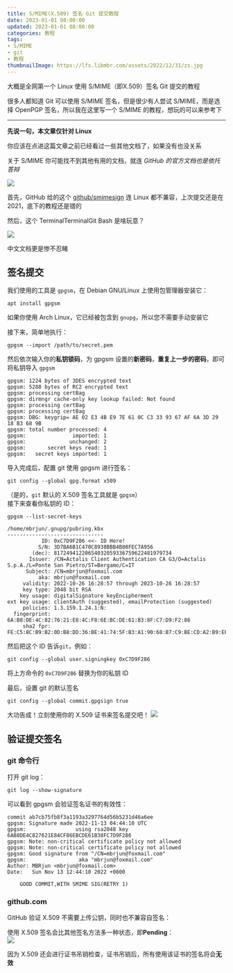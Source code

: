 ```yaml
---
title: S/MIME(X.509) 签名 Git 提交教程 
date: 2023-01-01 08:00:00
updated: 2023-01-01 08:00:00
categories: 教程
tags:
- S/MIME
- git
- 教程
thumbnailImage: https://lfs.libmbr.com/assets/2022/12/31/zs.jpg
---
```

大概是全网第一个 Linux 使用 S/MIME（即X.509）签名 Git 提交的教程  

很多人都知道 Git 可以使用 S/MIME 签名，但是很少有人尝试 S/MIME，而是选择 OpenPGP 签名，所以我在这里写一个 S/MIME 的教程，想玩的可以来参考下  

<!-- more -->
---
**先说一句，本文章仅针对 Linux**

你应该在点进这篇文章之前已经看过一些其他文档了，如果没有也没关系  

关于 S/MIME 你可能找不到其他有用的文档，就连 *GitHub 的官方文档也是依托答辩*  

![](https://lfs.libmbr.com/assets/2022/12/31/cg.png)

首先，GitHub 给的这个 [github/smimesign](https://github.com/github/smimesign#installation) 连 Linux 都不兼容，上次提交还是在 2021，底下的教程还是错的  

然后，这个 TerminalTerminalGit Bash 是啥玩意？  

![](https://lfs.libmbr.com/assets/2022/12/31/fs.png)

中文文档更是惨不忍睹  


## 签名提交
我们使用的工具是 ``gpgsm``，在 Debian GNU/Linux 上使用包管理器安装它：

```
apt install gpgsm
```

如果你使用 Arch Linux，它已经被包含到 ``gnupg``，所以您不需要手动安装它  

接下来，简单地执行：

```
gpgsm --import /path/to/secret.pem
```

然后依次输入你的**私钥锁码**，为 gpgsm 设置的**新密码**，**重复上一步的密码**，即可将私钥导入 ``gpgsm``

```
gpgsm: 1224 bytes of 3DES encrypted text
gpgsm: 5288 bytes of RC2 encrypted text
gpgsm: processing certBag
gpgsm: dirmngr cache-only key lookup failed: Not found
gpgsm: processing certBag
gpgsm: processing certBag
gpgsm: DBG: keygrip= AE 02 E3 4B E9 7E 61 0C C3 33 93 67 AF 6A 3D 29 18 B3 68 9B
gpgsm: total number processed: 4
gpgsm:               imported: 1
gpgsm:              unchanged: 2
gpgsm:       secret keys read: 1
gpgsm:   secret keys imported: 1

```

导入完成后，配置 git 使用 gpgsm 进行签名：

```
git config --global gpg.format x509
```

（是的，``git`` 默认的 X.509 签名工具就是 ``gpgsm``）  
接下来查看你私钥的 ID：

```
gpgsm --list-secret-keys
```

```
/home/mbrjun/.gnupg/pubring.kbx
-------------------------------
           ID: 0xC7D9F286 <<- ID Here!
          S/N: 3D7BA6B1C470C8938BBB4B08FEC7A956
        (dec): 81724941220654032059336759622481979734
       Issuer: /CN=Actalis Client Authentication CA G3/O=Actalis S.p.A./L=Ponte San Pietro/ST=Bergamo/C=IT
      Subject: /CN=mbrjun@foxmail.com
          aka: mbrjun@foxmail.com
     validity: 2022-10-26 16:28:57 through 2023-10-26 16:28:57
     key type: 2048 bit RSA
    key usage: digitalSignature keyEncipherment
ext key usage: clientAuth (suggested), emailProtection (suggested)
     policies: 1.3.159.1.24.1:N:
  fingerprint: 6A:B8:DE:4C:82:76:21:E8:4C:F8:6E:BC:DE:61:B3:8F:C7:D9:F2:86
     sha2 fpr: FE:C5:8C:B9:B2:0D:B8:DD:36:BE:41:74:5F:B3:A1:90:68:B7:C9:BE:CD:A2:B9:EF:61:FE:DA:64:80:65:AF:96
```

然后把这个 ID 告诉``git``，例如：

```
git config --global user.signingkey 0xC7D9F286
```

将上方命令的 ``0xC7D9F286`` 替换为你的私钥 ID

最后，设置 git 的默认签名

```
git config --global commit.gpgsign true
```

大功告成！立刻使用你的 X.509 证书来签名提交吧！
![](https://lfs.libmbr.com/assets/2022/12/31/dr.png)


## 验证提交签名

### git 命令行
打开 git log：

```
git log --show-signature
```

可以看到 gpgsm 会验证签名证书的有效性：

```
commit ab7cb75fb8f3a1193a3297764d56b5231d46a6ee
gpgsm: Signature made 2022-11-13 04:44:10 UTC
gpgsm:                using rsa2048 key 6AB8DE4C827621E84CF86EBCDE61B38FC7D9F286
gpgsm: Note: non-critical certificate policy not allowed
gpgsm: Note: non-critical certificate policy not allowed
gpgsm: Good signature from "/CN=mbrjun@foxmail.com"
gpgsm:                 aka "mbrjun@foxmail.com"
Author: MBRjun <mbrjun@foxmail.com>
Date:   Sun Nov 13 12:44:10 2022 +0800

    GOOD COMMIT,WITH SMIME SIG(RETRY 1)
```

### github.com
GitHub 验证 X.509 不需要上传公钥，同时也不兼容自签名：  

使用 X.509 签名会比其他签名方法多一种状态，即**Pending**：  
![](https://lfs.libmbr.com/assets/2022/12/31/zs.jpg)

因为 X.509 还会进行证书吊销检查，证书吊销后，所有使用该证书的签名将会**无效**  